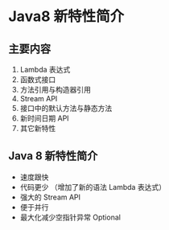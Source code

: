 # Java8 新特性简介



## 主要内容



1. Lambda 表达式
2. 函数式接口
3. 方法引用与构造器引用
4. Stream API
5. 接口中的默认方法与静态方法
6. 新时间日期 API
7. 其它新特性



## Java 8 新特性简介



- 速度跟快
- 代码更少 （增加了新的语法 Lambda 表达式）
- 强大的 Stream API
- 便于并行
- 最大化减少空指针异常 Optional

























































